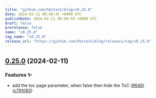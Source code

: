 ```yaml
---
title: "github.com/hbstack/blog/v0.25.0"
date: 2024-02-11 06:00:47 +0000 UTC
publishDate: 2024-02-11 06:00:59 +0000 UTC
draft: false
prerelease: false
name: "v0.25.0"
tag_name: "v0.25.0"
release_url: "https://github.com/hbstack/blog/releases/tag/v0.25.0"
---
```


## [0.25.0](https://github.com/hbstack/blog/compare/v0.24.3...v0.25.0) (2024-02-11)


### Features ✨

* add the toc page parameter, when false then hide the ToC ([#646](https://github.com/hbstack/blog/issues/646)) ([c791065](https://github.com/hbstack/blog/commit/c791065e50eada7e52ac533da73ea24055c22159))
